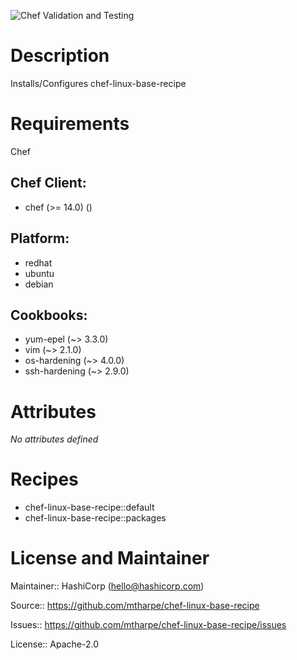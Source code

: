 ![Chef Validation and Testing](https://github.com/mtharpe/chef-linux-base-recipe/workflows/Chef%20Validation%20and%20Testing/badge.svg)

# Description

Installs/Configures chef-linux-base-recipe

# Requirements

Chef

## Chef Client:

* chef (>= 14.0) ()

## Platform:

* redhat
* ubuntu
* debian

## Cookbooks:

* yum-epel (~> 3.3.0)
* vim (~> 2.1.0)
* os-hardening (~> 4.0.0)
* ssh-hardening (~> 2.9.0)

# Attributes

*No attributes defined*

# Recipes

* chef-linux-base-recipe::default
* chef-linux-base-recipe::packages

# License and Maintainer

Maintainer:: HashiCorp (<hello@hashicorp.com>)

Source:: https://github.com/mtharpe/chef-linux-base-recipe

Issues:: https://github.com/mtharpe/chef-linux-base-recipe/issues

License:: Apache-2.0
